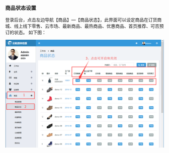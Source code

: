 ### 商品状态设置

登录后台，点击左边导航【商品】—【商品状态】，此界面可以设定商品在订货商城、线上线下零售、云市场、最新商品、最热商品、优惠商品、首页推荐、可否预订的状态。 如下图：

![](/assets/状态.png)

